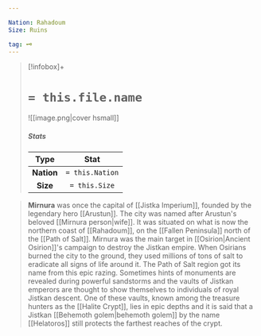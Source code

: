 ```yaml
---

Nation: Rahadoum
Size: Ruins

tag: 🗝️
---
```


> [!infobox]+
> #  `= this.file.name`
> ![[image.png|cover hsmall]]
> ##### Stats
> Type | Stat |
> :---:|:---:|
> **Nation** | `= this.Nation` |
> **Size** | `= this.Size` |



> **Mirnura** was once the capital of [[Jistka Imperium]], founded by the legendary hero [[Arustun]]. The city was named after Arustun's beloved [[Mirnura person|wife]]. It was situated on what is now the northern coast of [[Rahadoum]], on the [[Fallen Peninsula]] north of the [[Path of Salt]]. Mirnura was the main target in [[Osirion|Ancient Osirion]]'s campaign to destroy the Jistkan empire. When Osirians burned the city to the ground, they used millions of tons of salt to eradicate all signs of life around it. The Path of Salt region got its name from this epic razing. 
> Sometimes hints of monuments are revealed during powerful sandstorms and the vaults of Jistkan emperors are thought to show themselves to individuals of royal Jistkan descent. One of these vaults, known among the treasure hunters as the [[Halite Crypt]], lies in epic depths and it is said that a Jistkan [[Behemoth golem|behemoth golem]] by the name [[Helatoros]] still protects the farthest reaches of the crypt.







